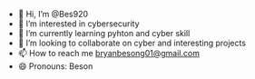 - 👋 Hi, I’m @Bes920
- 👀 I’m interested in cybersecurity
- 🌱 I’m currently learning pyhton and cyber skill
- 💞️ I’m looking to collaborate on cyber and interesting projects
- 📫 How to reach me bryanbesong01@gmail.com
- 😄 Pronouns: Beson

<!---
Bes920/Bes920 is a ✨ special ✨ repository because its `README.md` (this file) appears on your GitHub profile.
You can click the Preview link to take a look at your changes.
--->
